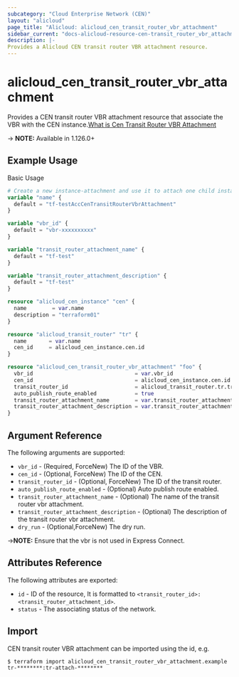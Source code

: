```yaml
---
subcategory: "Cloud Enterprise Network (CEN)"
layout: "alicloud"
page_title: "Alicloud: alicloud_cen_transit_router_vbr_attachment"
sidebar_current: "docs-alicloud-resource-cen-transit_router_vbr_attachment"
description: |-
Provides a Alicloud CEN transit router VBR attachment resource.
---
```


# alicloud\_cen_transit_router_vbr_attachment

Provides a CEN transit router VBR attachment resource that associate the VBR with the CEN instance.[What is Cen Transit Router VBR Attachment](https://help.aliyun.com/document_detail/261361.html)

-> **NOTE:** Available in 1.126.0+

## Example Usage

Basic Usage

```terraform
# Create a new instance-attachment and use it to attach one child instance to a new CEN
variable "name" {
  default = "tf-testAccCenTransitRouterVbrAttachment"
}

variable "vbr_id" {
  default = "vbr-xxxxxxxxxx"
}

variable "transit_router_attachment_name" {
  default = "tf-test"
}

variable "transit_router_attachment_description" {
  default = "tf-test"
}

resource "alicloud_cen_instance" "cen" {
  name        = var.name
  description = "terraform01"
}

resource "alicloud_transit_router" "tr" {
  name       = var.name
  cen_id     = alicloud_cen_instance.cen.id
}

resource "alicloud_cen_transit_router_vbr_attachment" "foo" {
  vbr_id                                = var.vbr_id
  cen_id                                = alicloud_cen_instance.cen.id
  transit_router_id                     = alicloud_transit_router.tr.transit_router_id
  auto_publish_route_enabled            = true
  transit_router_attachment_name        = var.transit_router_attachment_name
  transit_router_attachment_description = var.transit_router_attachment_description
}
```
## Argument Reference

The following arguments are supported:

* `vbr_id` - (Required, ForceNew) The ID of the VBR.
* `cen_id` - (Optional, ForceNew) The ID of the CEN.
* `transit_router_id` - (Optional, ForceNew) The ID of the transit router.
* `auto_publish_route_enabled` - (Optional) Auto publish route enabled.
* `transit_router_attachment_name` - (Optional) The name of the transit router vbr attachment.
* `transit_router_attachment_description` - (Optional) The description of the transit router vbr attachment.
* `dry_run` - (Optional,ForceNew) The dry run.

->**NOTE:** Ensure that the vbr is not used in Express Connect.

## Attributes Reference

The following attributes are exported:

* `id` - ID of the resource, It is formatted to `<transit_router_id>:<transit_router_attachment_id>`. 
* `status` - The associating status of the network.

## Import

CEN transit router VBR attachment can be imported using the id, e.g.

```
$ terraform import alicloud_cen_transit_router_vbr_attachment.example tr-********:tr-attach-********
```
